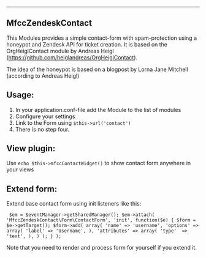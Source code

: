 -----------------
MfccZendeskContact
-----------------

This Modules provides a simple contact-form with spam-protection using a
honeypot and Zendesk API for ticket creation. It is based on the OrgHeiglContact module by Andreas Heigl (https://github.com/heiglandreas/OrgHeiglContact).

The idea of the honeypot is based on a blogpost by Lorna Jane Mitchell (according to Andreas Heigl)

Usage:
------

1. In your application.conf-file add the Module to the list of modules
2. Configure your settings
3. Link to the Form using ``$this->url('contact')``
4. There is no step four.

View plugin:
------

Use ``echo $this->mfccContactWidget()`` to show contact form anywhere in your views

Extend form:
------

Extend base contact form using init listeners like this:

``
$em = $eventManager->getSharedManager();
$em->attach(
	'MfccZendeskContact\Form\ContactForm',
	'init',
	function($e)
	{
		$form = $e->getTarget();
		$form->add(
			array(
				'name' => 'username',
				'options' => array(
					'label' => 'Username',
				),
				'attributes' => array(
					'type'  => 'text',
				),
			)
		);
	}
);``

Note that you need to render and process form for yourself if you extend it.


